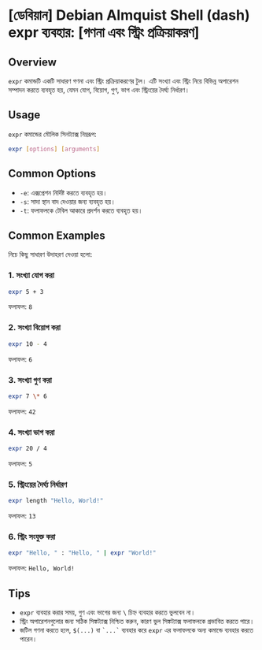 # [ডেবিয়ান] Debian Almquist Shell (dash) expr ব্যবহার: [গণনা এবং স্ট্রিং প্রক্রিয়াকরণ]

## Overview
`expr` কমান্ডটি একটি সাধারণ গণনা এবং স্ট্রিং প্রক্রিয়াকরণের টুল। এটি সংখ্যা এবং স্ট্রিং নিয়ে বিভিন্ন অপারেশন সম্পাদন করতে ব্যবহৃত হয়, যেমন যোগ, বিয়োগ, গুণ, ভাগ এবং স্ট্রিংয়ের দৈর্ঘ্য নির্ধারণ।

## Usage
`expr` কমান্ডের মৌলিক সিনট্যাক্স নিম্নরূপ:

```bash
expr [options] [arguments]
```

## Common Options
- `-e`: এক্সপ্রেশন নির্দিষ্ট করতে ব্যবহৃত হয়।
- `-s`: সাদা স্থান বাদ দেওয়ার জন্য ব্যবহৃত হয়।
- `-t`: ফলাফলকে টেবিল আকারে প্রদর্শন করতে ব্যবহৃত হয়।

## Common Examples
নিচে কিছু সাধারণ উদাহরণ দেওয়া হলো:

### 1. সংখ্যা যোগ করা
```bash
expr 5 + 3
```
ফলাফল: `8`

### 2. সংখ্যা বিয়োগ করা
```bash
expr 10 - 4
```
ফলাফল: `6`

### 3. সংখ্যা গুণ করা
```bash
expr 7 \* 6
```
ফলাফল: `42`

### 4. সংখ্যা ভাগ করা
```bash
expr 20 / 4
```
ফলাফল: `5`

### 5. স্ট্রিংয়ের দৈর্ঘ্য নির্ধারণ
```bash
expr length "Hello, World!"
```
ফলাফল: `13`

### 6. স্ট্রিং সংযুক্ত করা
```bash
expr "Hello, " : "Hello, " | expr "World!"
```
ফলাফল: `Hello, World!`

## Tips
- `expr` ব্যবহার করার সময়, গুণ এবং ভাগের জন্য `\` চিহ্ন ব্যবহার করতে ভুলবেন না।
- স্ট্রিং অপারেশনগুলোর জন্য সঠিক সিঙ্কট্যাক্স নিশ্চিত করুন, কারণ ভুল সিঙ্কট্যাক্স ফলাফলকে প্রভাবিত করতে পারে।
- জটিল গণনা করতে হলে, `$(...)` বা `` `...` `` ব্যবহার করে `expr` এর ফলাফলকে অন্য কমান্ডে ব্যবহার করতে পারেন।